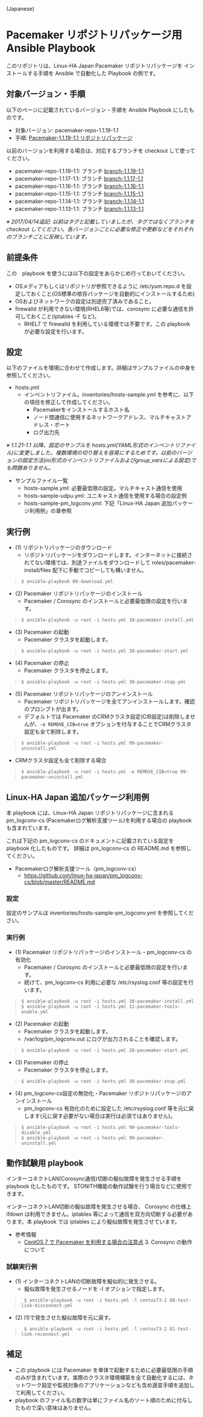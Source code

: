 (Japanese)

# Pacemaker リポジトリパッケージ用 Ansible Playbook

このリポジトリは、Linux-HA Japan Pacemaker リポジトリパッケージを
インストールする手順を Ansible で自動化した Playbook の例です。

## 対象バージョン・手順

以下のページに記載されているバージョン・手順を Ansible Playbook にしたものです。

* 対象バージョン: pacemaker-repo-1.1.19-1.1
* 手順: [Pacemaker-1.1.19-1.1 リポジトリパッケージ](http://linux-ha.osdn.jp/wp/archives/4802)

以前のバージョンを利用する場合は、対応するブランチを checkout して使ってください。

* pacemaker-repo-1.1.19-1.1: ブランチ [branch-1.1.19-1.1](https://github.com/kskmori/ansible-pacemaker/tree/branch-1.1.19-1.1)
* pacemaker-repo-1.1.17-1.1: ブランチ [branch-1.1.17-1.1](https://github.com/kskmori/ansible-pacemaker/tree/branch-1.1.17-1.1)
* pacemaker-repo-1.1.16-1.1: ブランチ [branch-1.1.16-1.1](https://github.com/kskmori/ansible-pacemaker/tree/branch-1.1.16-1.1)
* pacemaker-repo-1.1.15-1.1: ブランチ [branch-1.1.15-1.1](https://github.com/kskmori/ansible-pacemaker/tree/branch-1.1.15-1.1)
* pacemaker-repo-1.1.14-1.1: ブランチ [branch-1.1.14-1.1](https://github.com/kskmori/ansible-pacemaker/tree/branch-1.1.14-1.1)
* pacemaker-repo-1.1.13-1.1: ブランチ [branch-1.1.13-1.1](https://github.com/kskmori/ansible-pacemaker/tree/branch-1.1.13-1.1)

_※ 2017/04/14追記: 以前はタグと記載していましたが、タグではなくブランチを checkout してください。各バージョンごとに必要な修正や更新などをそれぞれのブランチごとに反映しています。_

## 前提条件

この　playbook を使うには以下の設定をあらかじめ行っておいてください。

* OSメディアもしくはリポジトリが参照できるように /etc/yum.repo.d を設定しておくこと(OS標準の依存パッケージを自動的にインストールするため)
* OSおよびネットワークの設定は別途完了済みであること。
* firewalld が利用できない環境(RHEL6等)では、corosync に必要な通信を許可しておくこと(iptables -F など)。
  * RHEL7 で firewalld を利用している環境では不要です。この playbook が必要な設定を行います。

## 設定

以下のファイルを環境に合わせて作成します。詳細はサンプルファイルの中身を参照してください。

* hosts.yml
  * インベントリファイル。inventories/hosts-sample.yml を参考に、以下の項目を修正して作成してください。
    * Pacemakerをインストールするホスト名
    * ノード間通信に使用するネットワークアドレス、マルチキャストアドレス・ポート
    * ログ出力先

_※ 1.1.21-1.1 以降、設定のサンプルを hosts.yml(YAML形式のインベントリファイル)に変更しました。複数環境の切り替えを容易にするためです。以前のバージョンの設定方法(ini形式のインベントリファイルおよびgroup_varsによる設定)でも問題ありません。_

* サンプルファイル一覧
  * hosts-sample.yml: 必要最低限の設定。マルチキャスト通信を使用
  * hosts-sample-udpu.yml: ユニキャスト通信を使用する場合の設定例
  * hosts-sample-pm_logconv.yml: 下記「Linux-HA Japan 追加パッケージ利用例」の章参照

## 実行例

* (1) リポジトリパッケージのダウンロード
  * リポジトリパッケージをダウンロードします。インターネットに接続されてない環境では、別途ファイルをダウンロードして roles/pacemaker-install/files 配下に手動でコピーしても構いません。

>     $ ansible-playbook 00-download.yml

* (2) Pacemaker リポジトリパッケージのインストール
  * Pacemaker / Corosync のインストールと必要最低限の設定を行います。

>     $ ansible-playbook -u root -i hosts.yml 10-pacemaker-install.yml

* (3) Pacemaker の起動
  * Pacemaker クラスタを起動します。

>     $ ansible-playbook -u root -i hosts.yml 20-pacemaker-start.yml

* (4) Pacemaker の停止
  * Pacemaker クラスタを停止します。

>     $ ansible-playbook -u root -i hosts.yml 30-pacemaker-stop.yml

* (5) Pacemaker リポジトリパッケージのアンインストール
  * Pacemaker リポジトリパッケージを全てアンインストールします。確認のプロンプトが出ます。
  * デフォルトでは Pacemaker のCRMクラスタ設定(CIB設定)は削除しませんが、`-e REMOVE_CIB=true` オプションを付与することでCRMクラスタ設定も全て削除します。

>     $ ansible-playbook -u root -i hosts.yml 99-pacemaker-uninstall.yml

  * CRMクラスタ設定も全て削除する場合

>     $ ansible-playbook -u root -i hosts.yml -e REMOVE_CIB=true 99-pacemaker-uninstall.yml

## Linux-HA Japan 追加パッケージ利用例

本 playbook には、Linux-HA Japan リポジトリパッケージに含まれる pm_logconv-cs (Pacemakerログ解析支援ツール)を利用する場合の playbook も含まれています。

これは下記の pm_logconv-cs のドキュメントに記載されている設定を playbook 化したものです。
詳細は pm_logconv-cs の README.md を参照してください。

* Pacemakerログ解析支援ツール（pm_logconv-cs）
  * https://github.com/linux-ha-japan/pm_logconv-cs/blob/master/README.md

### 設定

設定のサンプルは inventories/hosts-sample-pm_logconv.yml を参照してください。

### 実行例

* (1) Pacemaker リポジトリパッケージのインストール・pm_logconv-cs の有効化
  * Pacemaker / Corosync のインストールと必要最低限の設定を行います。
  * 続けて、pm_logconv-cs 利用に必要な /etc/rsyslog.conf 等の設定を行います。

>     $ ansible-playbook -u root -i hosts.yml 10-pacemaker-install.yml
>     $ ansible-playbook -u root -i hosts.yml 11-pacemaker-tools-enable.yml

* (2) Pacemaker の起動
  * Pacemaker クラスタを起動します。
  * /var/log/pm_logconv.out にログが出力されることを確認します。

>     $ ansible-playbook -u root -i hosts.yml 20-pacemaker-start.yml

* (3) Pacemaker の停止
  * Pacemaker クラスタを停止します。

>     $ ansible-playbook -u root -i hosts.yml 30-pacemaker-stop.yml

* (4) pm_logconv-cs設定の無効化・Pacemaker リポジトリパッケージのアンインストール
  * pm_logconv-cs 有効化のために設定した /etc/rsyslog.conf 等を元に戻します(元に戻す必要がない場合は実行は必須ではありません)。

>     $ ansible-playbook -u root -i hosts.yml 98-pacemaker-tools-disable.yml
>     $ ansible-playbook -u root -i hosts.yml 99-pacemaker-uninstall.yml


## 動作試験用 playbook

インターコネクトLAN(Corosync通信)切断の擬似故障を発生させる手順を playbook 化したものです。
STONITH機能の動作試験を行う場合などに使用できます。

インターコネクトLAN切断の擬似故障を発生させる場合、 Corosync の仕様上 ifdown は利用できません。iptables 等によって通信を双方向切断する必要があります。本 playbook では iptables により擬似故障を発生させています。

* 参考情報
  * [CentOS 7 で Pacemaker を利用する場合の注意点](http://linux-ha.osdn.jp/wp/archives/4798) 3. Corosync の動作について

### 試験実行例

* (1) インターコネクトLANの切断故障を擬似的に発生させる。
  * 擬似故障を発生させるノードを -l オプションで指定します。

>      $ ansible-playbook -u root -i hosts.yml -l centos73-2 80-test-link-disconnect.yml

* (2) (1)で発生させた擬似故障を元に戻す。

>      $ ansible-playbook -u root -i hosts.yml -l centos73-2 81-test-link-reconnect.yml

## 補足

* この playbook には Pacemaker を単体で起動するために必要最低限の手順のみが含まれています。実際のクラスタ環境構築を全て自動化するには、ネットワーク設定や監視対象のアプリケーションなども含め適宜手順を追加して利用してください。
* playbook のファイル名の数字は単にファイル名のソート順のために付与したもので深い意味はありません。
